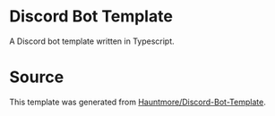 # Discord Bot Template
A Discord bot template written in Typescript.

# Source
This template was generated from [Hauntmore/Discord-Bot-Template](https://github.com/Hauntmore/Discord-Bot-Template).
